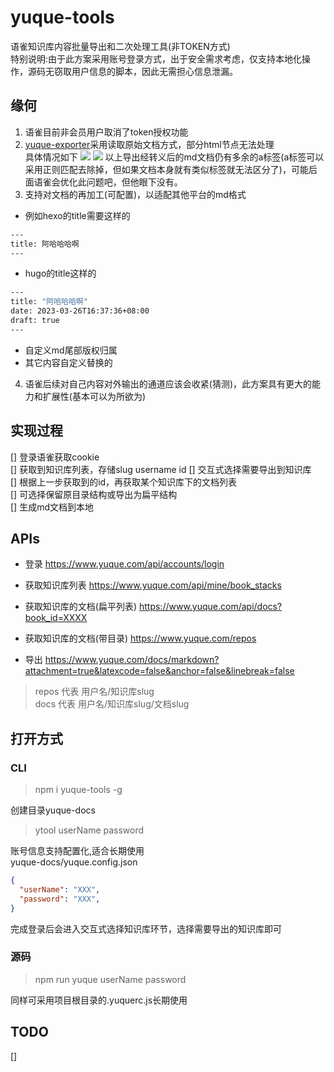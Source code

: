 # yuque-tools

语雀知识库内容批量导出和二次处理工具(非TOKEN方式)  
特别说明:由于此方案采用账号登录方式，出于安全需求考虑，仅支持本地化操作，源码无窃取用户信息的脚本，因此无需担心信息泄漏。

## 缘何

1. 语雀目前非会员用户取消了token授权功能  
2. [yuque-exporter](https://github.com/yuque/yuque-exporter/tree/cli)采用读取原始文档方式，部分html节点无法处理  
  具体情况如下
![](https://p.ipic.vip/xgq0vl.png)
![](https://p.ipic.vip/7gurgh.png)
以上导出经转义后的md文档仍有多余的a标签(a标签可以采用正则匹配去除掉，但如果文档本身就有类似标签就无法区分了)，可能后面语雀会优化此问题吧，但他眼下没有。
3. 支持对文档的再加工(可配置)，以适配其他平台的md格式  

- 例如hexo的title需要这样的

```bash
---
title: 阿哈哈哈啊
---
```

- hugo的title这样的

```bash
---
title: "阿哈哈哈啊"
date: 2023-03-26T16:37:36+08:00
draft: true
---
```

- 自定义md尾部版权归属  
- 其它内容自定义替换的

4. 语雀后续对自己内容对外输出的通道应该会收紧(猜测)，此方案具有更大的能力和扩展性(基本可以为所欲为)

## 实现过程

[] 登录语雀获取cookie  
[] 获取到知识库列表，存储slug username id
[] 交互式选择需要导出到知识库  
[] 根据上一步获取到的id，再获取某个知识库下的文档列表  
[] 可选择保留原目录结构或导出为扁平结构  
[] 生成md文档到本地

## APIs

- 登录 <https://www.yuque.com/api/accounts/login>

- 获取知识库列表 <https://www.yuque.com/api/mine/book_stacks>

- 获取知识库的文档(扁平列表) <https://www.yuque.com/api/docs?book_id=XXXX>

- 获取知识库的文档(带目录) <https://www.yuque.com/repos>

- 导出 <https://www.yuque.com/docs/markdown?attachment=true&latexcode=false&anchor=false&linebreak=false>

> repos 代表 用户名/知识库slug  
> docs 代表  用户名/知识库slug/文档slug

## 打开方式

### CLI
>
> npm i yuque-tools -g

创建目录yuque-docs

> ytool userName password  

账号信息支持配置化,适合长期使用  
yuque-docs/yuque.config.json

```json
{
  "userName": "XXX",
  "password": "XXX",
}
```

完成登录后会进入交互式选择知识库环节，选择需要导出的知识库即可

### 源码
>
> npm run yuque userName password

同样可采用项目根目录的.yuquerc.js长期使用

## TODO

[]
